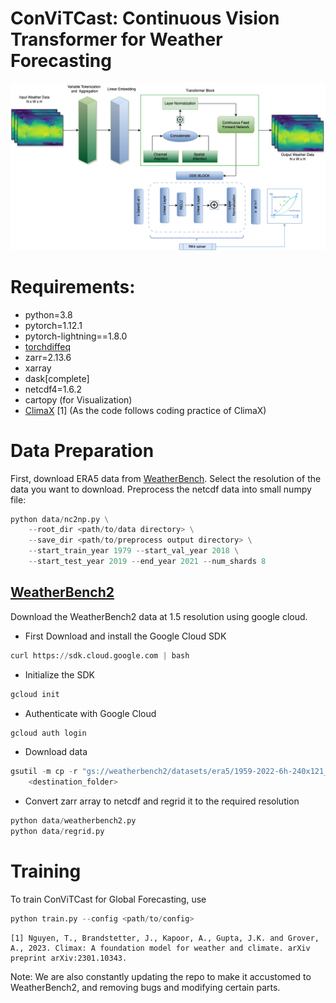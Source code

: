 # ConViTCast: Continuous Vision Transformer for Weather Forecasting

![architecture](weather.png)

# Requirements:
* python=3.8
* pytorch=1.12.1
* pytorch-lightning==1.8.0
* [torchdiffeq](https://github.com/rtqichen/torchdiffeq)
* zarr=2.13.6
* xarray
* dask[complete]
* netcdf4=1.6.2
* cartopy (for Visualization)
* [ClimaX](https://microsoft.github.io/ClimaX/) [1] (As the code follows coding practice of ClimaX)

# Data Preparation
First, download ERA5 data from [WeatherBench](https://dataserv.ub.tum.de/index.php/s/m1524895?path=%2F). Select the resolution of the data you want to download. Preprocess the netcdf data into small numpy file:

```python
python data/nc2np.py \
    --root_dir <path/to/data directory> \
    --save_dir <path/to/preprocess output directory> \
    --start_train_year 1979 --start_val_year 2018 \
    --start_test_year 2019 --end_year 2021 --num_shards 8
```
## [WeatherBench2](https://console.cloud.google.com/storage/browser/weatherbench2?pageState=(%22StorageObjectListTable%22:(%22f%22:%22%255B%255D%22)))
Download the WeatherBench2 data at 1.5 resolution using google cloud.

* First Download and install the Google Cloud SDK
```python
curl https://sdk.cloud.google.com | bash
```
* Initialize the SDK
```python
gcloud init
```
* Authenticate with Google Cloud
```python
gcloud auth login
```
* Download data
```python
gsutil -m cp -r "gs://weatherbench2/datasets/era5/1959-2022-6h-240x121_equiangular_with_poles_conservative.zarr" \
    <destination_folder>
```
* Convert zarr array to netcdf and regrid it to the required resolution
```python
python data/weatherbench2.py
python data/regrid.py
```

# Training
To train ConViTCast for Global Forecasting, use
```python
python train.py --config <path/to/config>
```

```
[1] Nguyen, T., Brandstetter, J., Kapoor, A., Gupta, J.K. and Grover, A., 2023. Climax: A foundation model for weather and climate. arXiv preprint arXiv:2301.10343.
```
Note: We are also constantly updating the repo to make it accustomed to WeatherBench2, and removing bugs and modifying certain parts.

